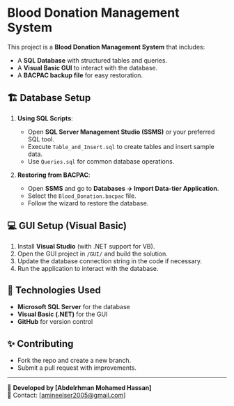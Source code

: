# Blood Donation Management System

This project is a **Blood Donation Management System** that includes:
- A **SQL Database** with structured tables and queries.
- A **Visual Basic GUI** to interact with the database.
- A **BACPAC backup file** for easy restoration.


## 🏗️ Database Setup
1. **Using SQL Scripts**:
   - Open **SQL Server Management Studio (SSMS)** or your preferred SQL tool.
   - Execute `Table_and_Insert.sql` to create tables and insert sample data.
   - Use `Queries.sql` for common database operations.

2. **Restoring from BACPAC**:
   - Open **SSMS** and go to **Databases → Import Data-tier Application**.
   - Select the `Blood_Donation.bacpac` file.
   - Follow the wizard to restore the database.

## 💻 GUI Setup (Visual Basic)
1. Install **Visual Studio** (with .NET support for VB).
2. Open the GUI project in `/GUI/` and build the solution.
3. Update the database connection string in the code if necessary.
4. Run the application to interact with the database.

## 🔗 Technologies Used
- **Microsoft SQL Server** for the database
- **Visual Basic (.NET)** for the GUI
- **GitHub** for version control

## ✨ Contributing
- Fork the repo and create a new branch.
- Submit a pull request with improvements.

---
🔴 **Developed by [Abdelrhman Mohamed Hassan]**  
📧 Contact: [amineelser2005@gmail.com]  
